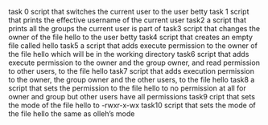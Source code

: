 task 0 script that switches the current user to the user betty
task 1 script that prints the effective username of the current user
task2 a script that prints all the groups the current user is part of
task3 script that changes the owner of the file hello to the user betty
task4 script that creates an empty file called hello
task5 a script that adds execute permission to the owner of the file hello which will be in the working directory
task6 script that adds execute permission to the owner and the group owner, and read permission to other users, to the file hello
task7 script that adds execution permission to the owner, the group owner and the other users, to the file hello
task8 a script that sets the permission to the file hello to no permission at all for owner and group but other users have all permissions
task9 cript that sets the mode of the file hello to -rwxr-x-wx
task10 script that sets the mode of the file hello the same as olleh’s mode 

